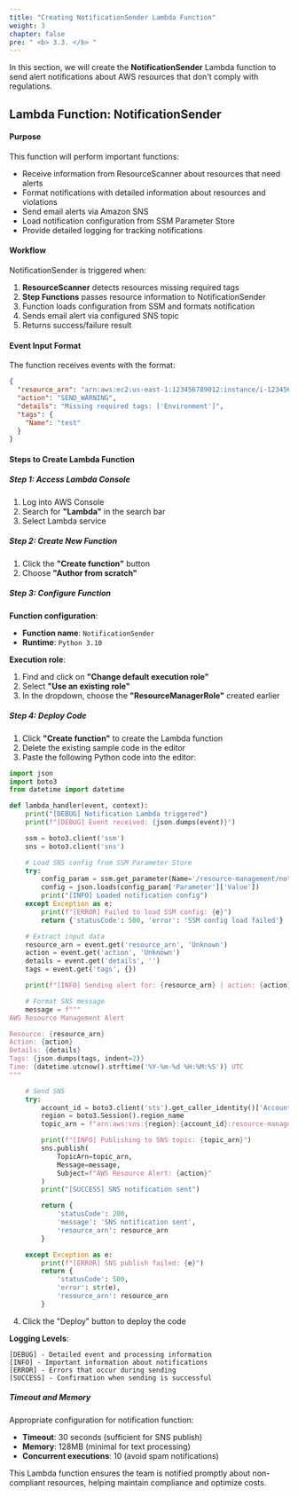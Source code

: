 ```yaml
---
title: "Creating NotificationSender Lambda Function"
weight: 3
chapter: false
pre: " <b> 3.3. </b> "
---
```


In this section, we will create the **NotificationSender** Lambda function to send alert notifications about AWS resources that don't comply with regulations.

## Lambda Function: NotificationSender

#### Purpose

This function will perform important functions:

- Receive information from ResourceScanner about resources that need alerts
- Format notifications with detailed information about resources and violations
- Send email alerts via Amazon SNS
- Load notification configuration from SSM Parameter Store
- Provide detailed logging for tracking notifications

#### Workflow

NotificationSender is triggered when:

1. **ResourceScanner** detects resources missing required tags
2. **Step Functions** passes resource information to NotificationSender
3. Function loads configuration from SSM and formats notification
4. Sends email alert via configured SNS topic
5. Returns success/failure result

#### Event Input Format

The function receives events with the format:

```json
{
  "resource_arn": "arn:aws:ec2:us-east-1:123456789012:instance/i-1234567890abcdef0",
  "action": "SEND_WARNING",
  "details": "Missing required tags: ['Environment']",
  "tags": {
    "Name": "test"
  }
}
```

#### Steps to Create Lambda Function

##### Step 1: Access Lambda Console

1. Log into AWS Console
2. Search for **"Lambda"** in the search bar
3. Select Lambda service

##### Step 2: Create New Function

1. Click the **"Create function"** button
2. Choose **"Author from scratch"**

##### Step 3: Configure Function

**Function configuration**:

- **Function name**: `NotificationSender`
- **Runtime**: `Python 3.10`

**Execution role**:

1. Find and click on **"Change default execution role"**
2. Select **"Use an existing role"**
3. In the dropdown, choose the **"ResourceManagerRole"** created earlier

##### Step 4: Deploy Code

1. Click **"Create function"** to create the Lambda function
2. Delete the existing sample code in the editor
3. Paste the following Python code into the editor:

```python
import json
import boto3
from datetime import datetime

def lambda_handler(event, context):
    print("[DEBUG] Notification Lambda triggered")
    print(f"[DEBUG] Event received: {json.dumps(event)}")

    ssm = boto3.client('ssm')
    sns = boto3.client('sns')

    # Load SNS config from SSM Parameter Store
    try:
        config_param = ssm.get_parameter(Name='/resource-management/notification-config')
        config = json.loads(config_param['Parameter']['Value'])
        print("[INFO] Loaded notification config")
    except Exception as e:
        print(f"[ERROR] Failed to load SSM config: {e}")
        return {'statusCode': 500, 'error': 'SSM config load failed'}

    # Extract input data
    resource_arn = event.get('resource_arn', 'Unknown')
    action = event.get('action', 'Unknown')
    details = event.get('details', '')
    tags = event.get('tags', {})

    print(f"[INFO] Sending alert for: {resource_arn} | action: {action}")

    # Format SNS message
    message = f"""
AWS Resource Management Alert

Resource: {resource_arn}
Action: {action}
Details: {details}
Tags: {json.dumps(tags, indent=2)}
Time: {datetime.utcnow().strftime('%Y-%m-%d %H:%M:%S')} UTC
"""

    # Send SNS
    try:
        account_id = boto3.client('sts').get_caller_identity()['Account']
        region = boto3.Session().region_name
        topic_arn = f"arn:aws:sns:{region}:{account_id}:resource-management-alerts"

        print(f"[INFO] Publishing to SNS topic: {topic_arn}")
        sns.publish(
            TopicArn=topic_arn,
            Message=message,
            Subject=f"AWS Resource Alert: {action}"
        )
        print("[SUCCESS] SNS notification sent")

        return {
            'statusCode': 200,
            'message': 'SNS notification sent',
            'resource_arn': resource_arn
        }

    except Exception as e:
        print(f"[ERROR] SNS publish failed: {e}")
        return {
            'statusCode': 500,
            'error': str(e),
            'resource_arn': resource_arn
        }
```

4. Click the "Deploy" button to deploy the code

**Logging Levels**:

```
[DEBUG] - Detailed event and processing information
[INFO] - Important information about notifications
[ERROR] - Errors that occur during sending
[SUCCESS] - Confirmation when sending is successful
```

##### Timeout and Memory

Appropriate configuration for notification function:

- **Timeout**: 30 seconds (sufficient for SNS publish)
- **Memory**: 128MB (minimal for text processing)
- **Concurrent executions**: 10 (avoid spam notifications)

This Lambda function ensures the team is notified promptly about non-compliant resources, helping maintain compliance and optimize costs.
